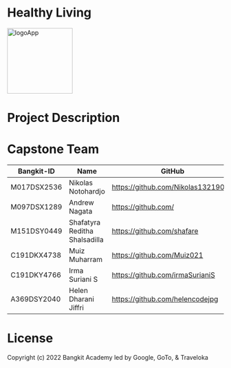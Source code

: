 # Healthy Living

<img width="152" alt="logoApp" src="https://github.com/helencodejpg/Capstone-Project-Healthy-Living/assets/128057892/86d12a35-492f-4e6d-8f83-2a59b15adb7e">

# Project Description

# Capstone Team <a name="team"></a>
| Bangkit-ID | Name | GitHub | LinkedIn |
| ----- | ----- | ----- | ----- |
| M017DSX2536 | Nikolas Notohardjo | https://github.com/Nikolas13219041 | https://linkedin.com/nikolas-notohardjo-40131a192 | 
| M097DSX1289 | Andrew Nagata | https://github.com/ | https://linkedin.com/andrew-nagata | 
| M151DSY0449 | Shafatyra Reditha Shalsadilla | https://github.com/shafare | https://linkedin.com/shafaresha | 
| C191DKX4738 | Muiz Muharram | https://github.com/Muiz021 | https://linkedin.com/muiz-muharram-428238222 | 
| C191DKY4766 | Irma Suriani S | https://github.com/irmaSurianiS | https://linkedin.com/irma-suriani-s-441305258 | 
| A369DSY2040 | Helen Dharani Jiffri | https://github.com/helencodejpg | https://linkedin.com/helen-dharani-jiffri-aa1222238 | 

# License <a name="license"></a>
Copyright (c) 2022 Bangkit Academy led by Google, GoTo, & Traveloka
